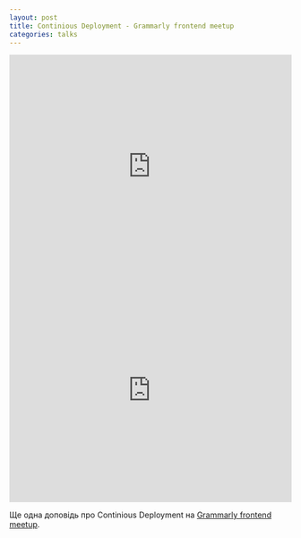 ```yaml
---
layout: post
title: Continious Deployment - Grammarly frontend meetup
categories: talks
---
```


<iframe width="100%" height="400px" src="https://www.youtube.com/embed/jeEhlPHHV7g" frameborder="0" allowfullscreen></iframe> 

<iframe src="https://docs.google.com/presentation/d/1Jj-mA9OFJJrm1bC4rFI5OiOy4KiUpXBSMEg_lZg9T8w/embed?start=false&loop=false&delayms=3000" frameborder="0" width="100%" height="400px" allowfullscreen="true" mozallowfullscreen="true" webkitallowfullscreen="true"></iframe>

Ще одна доповідь про Continious Deployment на [Grammarly frontend meetup](http://dou.ua/calendar/8671/).